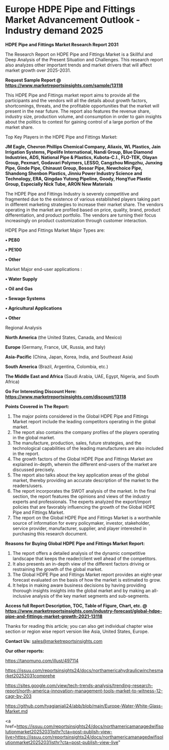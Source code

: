 # Europe HDPE Pipe and Fittings Market Advancement Outlook - Industry demand 2025

<strong>HDPE Pipe and Fittings Market Research Report 2031</strong>

The Research Report on HDPE Pipe and Fittings Market is a Skillful and Deep Analysis of the Present Situation and Challenges. This research report also analyzes other important trends and market drivers that will affect market growth over 2025-2031.

<strong>Request Sample Report @ <a href=https://www.marketreportsinsights.com/sample/13118>https://www.marketreportsinsights.com/sample/13118</a></strong>

This HDPE Pipe and Fittings market report aims to provide all the participants and the vendors will all the details about growth factors, shortcomings, threats, and the profitable opportunities that the market will present in the near future. The report also features the revenue share, industry size, production volume, and consumption in order to gain insights about the politics to contest for gaining control of a large portion of the market share.

Top Key Players in the HDPE Pipe and Fittings Market:

<strong>JM Eagle, Chevron Phillips Chemical Company, Aliaxis, WL Plastics, Jain Irrigation Systems, Pipelife International, Nandi Group, Blue Diamond Industries, ADS, National Pipe & Plastics, Kubota-C.I., FLO-TEK, Olayan Group, Pexmart, Godavari Polymers, LESSO, Cangzhou Mingzhu, Junxing Pipe, Ginde Pipe, Chinaust Group, Bosoar Pipe, Newchoice Pipe, Shandong Shenbon Plastics, Jinniu Power Industry Science and Technology, ERA, Qingdao Yutong Pipeline, Goody, HongYue Plastic Group, Especially Nick Tube, ARON New Materials</strong>

The HDPE Pipe and Fittings Industry is severely competitive and fragmented due to the existence of various established players taking part in different marketing strategies to increase their market share. The vendors operating in the market are profiled based on price, quality, brand, product differentiation, and product portfolio. The vendors are turning their focus increasingly on product customization through customer interaction.

HDPE Pipe and Fittings Market Major Types are:

<strong>• PE80

• PE100

• Other</strong>

Market Major end-user applications :

<strong>• Water Supply

• Oil and Gas

• Sewage Systems

• Agricultural Applications

• Other</strong>

Regional Analysis

</u><strong><b>North America</b></strong> (the United States, Canada, and Mexico)

<strong><b>Europe </b></strong>(Germany, France, UK, Russia, and Italy)

<strong><b>Asia-Pacific</b></strong> (China, Japan, Korea, India, and Southeast Asia)

<strong><b>South America</b></strong> (Brazil, Argentina, Colombia, etc.)

<strong><b>The Middle East and Africa</b></strong> (Saudi Arabia, UAE, Egypt, Nigeria, and South Africa)

<strong>Go For Interesting Discount Here: <a href=https://www.marketreportsinsights.com/discount/13118>https://www.marketreportsinsights.com/discount/13118</a></strong>

<strong>Points Covered in The Report:</strong>
<ol>
  <li>The major points considered in the Global HDPE Pipe and Fittings Market report include the leading competitors operating in the global market.</li>
  <li>The report also contains the company profiles of the players operating in the global market.</li>
  <li>The manufacture, production, sales, future strategies, and the technological capabilities of the leading manufacturers are also included in the report.</li>
  <li>The growth factors of the Global HDPE Pipe and Fittings Market are explained in-depth, wherein the different end-users of the market are discussed precisely.</li>
  <li>The report also talks about the key application areas of the global market, thereby providing an accurate description of the market to the readers/users.</li>
  <li>The report incorporates the SWOT analysis of the market. In the final section, the report features the opinions and views of the industry experts and professionals. The experts analyzed the export/import policies that are favorably influencing the growth of the Global HDPE Pipe and Fittings Market.</li>
  <li>The report on the Global HDPE Pipe and Fittings Market is a worthwhile source of information for every policymaker, investor, stakeholder, service provider, manufacturer, supplier, and player interested in purchasing this research document.</li>
</ol>
<strong>Reasons for Buying Global HDPE Pipe and Fittings Market Report:</strong>

<ol>
  <li>The report offers a detailed analysis of the dynamic competitive landscape that keeps the reader/client well ahead of the competitors.</li>
  <li>It also presents an in-depth view of the different factors driving or restraining the growth of the global market.</li>
  <li>The Global HDPE Pipe and Fittings Market report provides an eight-year forecast evaluated on the basis of how the market is estimated to grow.</li>
  <li>It helps in making aware business decisions by having providing thorough insights insights into the global market and by making an all-inclusive analysis of the key market segments and sub-segments.</li>
</ol>
<strong>Access full Report Description, TOC, Table of Figure, Chart, etc. @ <a href=https://www.marketreportsinsights.com/industry-forecast/global-hdpe-pipe-and-fittings-market-growth-2021-13118>https://www.marketreportsinsights.com/industry-forecast/global-hdpe-pipe-and-fittings-market-growth-2021-13118</a></strong>


Thanks for reading this article; you can also get individual chapter wise section or region wise report version like Asia, United States, Europe.

<strong>Contact Us:</strong>
sales@marketreportsinsights.com

<strong>Our other reports:</strong>

<a href=https://tanomuno.com/illust/497114>https://tanomuno.com/illust/497114</a>

<a href=https://issuu.com/reportsinsights24/docs/northamericahydraulicwinchesmarket20252031comprehe>https://issuu.com/reportsinsights24/docs/northamericahydraulicwinchesmarket20252031comprehe</a>

<a href=https://sites.google.com/view/tech-trends-analysis/trending-research-report/north-america-innovation-management-tools-market-to-witness-12-cagr-by-203>https://sites.google.com/view/tech-trends-analysis/trending-research-report/north-america-innovation-management-tools-market-to-witness-12-cagr-by-203</a>

<a href=https://github.com/tyagianjali24/abb/blob/main/Europe-Water-White-Glass-Market.md>https://github.com/tyagianjali24/abb/blob/main/Europe-Water-White-Glass-Market.md</a>

<a href=https://issuu.com/reportsinsights24/docs/northamericamanagedwifisolutionmarket20252031isthr?cta=post-publish-view-live>https://issuu.com/reportsinsights24/docs/northamericamanagedwifisolutionmarket20252031isthr?cta=post-publish-view-live</a>"
